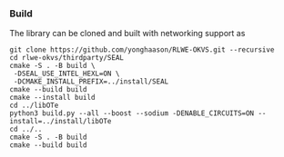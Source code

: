 ### Build

The library can be cloned and built with networking support as
```
git clone https://github.com/yonghaason/RLWE-OKVS.git --recursive
cd rlwe-okvs/thirdparty/SEAL
cmake -S . -B build \
 -DSEAL_USE_INTEL_HEXL=ON \
 -DCMAKE_INSTALL_PREFIX=../install/SEAL
cmake --build build
cmake --install build
cd ../libOTe
python3 build.py --all --boost --sodium -DENABLE_CIRCUITS=ON --install=../install/libOTe
cd ../..
cmake -S . -B build
cmake --build build
```